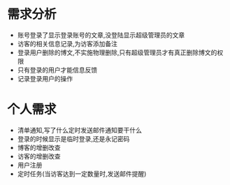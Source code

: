 # 需求分析

* 账号登录了显示登录账号的文章,没登陆显示超级管理员的文章
* 访客的相关信息记录,为访客添加备注
* 登录用户删除的博文,不实施物理删除,只有超级管理员才有真正删除博文的权限
* 只有登录的用户才能信息反馈
* 记录登录用户的操作







# 个人需求

* 清单通知,写了什么定时发送邮件通知要干什么
* 登录的时候显示是临时登录,还是永记密码
* 博客的增删改查
* 访客的增删改查
* 用户注册
* 定时任务(当访客达到一定数量时,发送邮件提醒)
